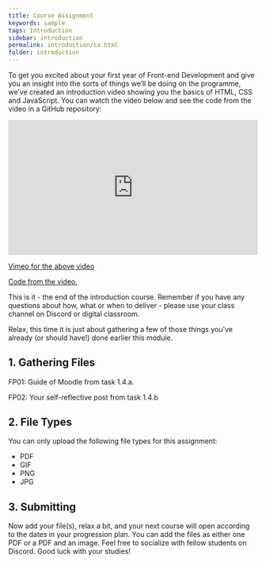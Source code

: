 ```yaml
---
title: Course Assignment
keywords: sample
tags: Introduction
sidebar: introduction
permalink: introduction/ca.html
folder: introduction
---
```


To get you excited about your first year of Front-end Development and give you an insight into the sorts of things we’ll be doing on the programme, we’ve created an introduction video showing you the basics of HTML, CSS and JavaScript. You can watch the video below and see the code from the video in a GitHub repository:

<div style="padding:53.92% 0 0 0;position:relative;"><iframe src="https://player.vimeo.com/video/499652381?h=7f2e09b74f&amp;badge=0&amp;autopause=0&amp;player_id=0&amp;app_id=58479" frameborder="0" allow="autoplay; fullscreen; picture-in-picture" allowfullscreen style="position:absolute;top:0;left:0;width:100%;height:100%;" title="Introduction to First Year of Front-end Development"></iframe></div><script src="https://player.vimeo.com/api/player.js"></script>
 
[Vimeo for the above video](https://vimeo.com/499652381/7f2e09b74f)

[Code from the video.](https://github.com/Noroff-Education/lesson-task-introduction)

This is it - the end of the introduction course. Remember if you have any questions about how, what or when to deliver - please use your class channel on Discord or digital classroom.

Relax, this time it is just about gathering a few of those things you've already (or should have!) done earlier this module.

## 1. Gathering Files

FP01: Guide of Moodle from task 1.4.a.

FP02: Your self-reflective post from task 1.4.b

## 2. File Types

You can only upload the following file types for this assignment:

- PDF
- GIF
- PNG
- JPG

## 3. Submitting

Now add your file(s), relax a bit, and your next course will open according to the dates in your progression plan. You can add the files as either one PDF or a PDF and an image. Feel free to socialize with fellow students on Discord. Good luck with your studies!
